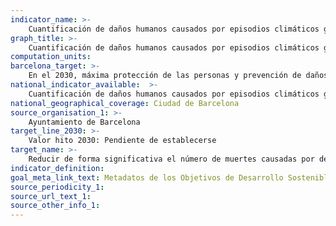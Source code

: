 ```yaml
---
indicator_name: >-
    Cuantificación de daños humanos causados por episodios climáticos graves
graph_title: >-
    Cuantificación de daños humanos causados por episodios climáticos graves
computation_units: 
barcelona_target: >-
    En el 2030, máxima protección de las personas y prevención de daños materiales frente a episodios climáticos graves 
national_indicator_available:  >-
    Cuantificación de daños humanos causados por episodios climáticos graves
national_geographical_coverage: Ciudad de Barcelona 
source_organisation_1: >-
    Ayuntamiento de Barcelona
target_line_2030: >-
    Valor hito 2030: Pendiente de establecerse
target_name: >-
    Reducir de forma significativa el número de muertes causadas por desastres, incluidos los relacionados con el agua, y de personas afectadas por ellos, y reducir sustancialmente las pérdidas económicas directas causadas por desastres, haciendo especial énfasis en la protección de las personas pobres y en situaciones de vulnerabilidad
indicator_definition:
goal_meta_link_text: Metadatos de los Objetivos de Desarrollo Sostenible de las Naciones Unidas (pdf 894kB)
source_periodicity_1: 
source_url_text_1:
source_other_info_1:
---
```

